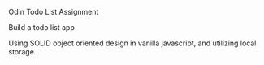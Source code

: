 Odin Todo List Assignment

Build a todo list app 

Using SOLID object oriented design in vanilla javascript, and utilizing
local storage.